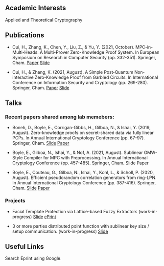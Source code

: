 
## Academic Interests

Applied and Theoretical Cryptography

## Publications

- Cui, H., Zhang, K., Chen, Y., Liu, Z., & Yu, Y. (2021, October). MPC-in-Multi-Heads: A Multi-Prover Zero-Knowledge Proof System. In European Symposium on Research in Computer Security (pp. 332-351). Springer, Cham. [Paper](https://link.springer.com/content/pdf/10.1007%2F978-3-030-88428-4_17.pdf) [Slide](./Slides/esorics-slides.pdf)

- Cui, H., & Zhang, K. (2021, August). A Simple Post-Quantum Non-interactive Zero-Knowledge Proof from Garbled Circuits. In International Conference on Information Security and Cryptology (pp. 269-280). Springer, Cham. [Paper](https://eprint.iacr.org/2021/1068) [Slide](./Slides/inscrypt%202021%20slides.pptx)

## Talks

### Recent papers shared among lab memebers:

- Boneh, D., Boyle, E., Corrigan-Gibbs, H., Gilboa, N., & Ishai, Y. (2019, August). Zero-knowledge proofs on secret-shared data via fully linear PCPs. In Annual International Cryptology Conference (pp. 67-97). Springer, Cham. [Slide](./Slides/Distributed-ZK.pptx) [Paper](https://eprint.iacr.org/2019/188.pdf)

- Boyle, E., Gilboa, N., Ishai, Y., & Nof, A. (2021, August). Sublinear GMW-Style Compiler for MPC with Preprocessing. In Annual International Cryptology Conference (pp. 457-485). Springer, Cham. [Slide](./Slides/Sublinear-GMW.pptx) [Paper](./Papers/Boyle2021_Chapter_SublinearGMW-StyleCompilerForM.pdf)

- Boyle, E., Couteau, G., Gilboa, N., Ishai, Y., Kohl, L., & Scholl, P. (2020, August). Efficient pseudorandom correlation generators from ring-LPN. In Annual International Cryptology Conference (pp. 387-416). Springer, Cham. [Slide](./Slides/Ring-LPN%20PCG.pptx) [Paper](https://cs.idc.ac.il/~elette/Ring-LPN.pdf)

### Projects

- Facial Template Protection via Lattice-based Fuzzy Extractors (work-in-progress) [Slide](./Slides/PokerFace-Kaiyi%20Zhang.pptx) [ePrint](https://ia.cr/2021/1559)

- 3 or more parties distributed point function with sublinear key size / setup communication. (work-in-progress) [Slide](./Slides/Auth-Triples.pptx)


## Useful Links

Search Eprint using Google.

<script async src="https://cse.google.com/cse.js?cx=a88e214d6eaead633"></script>
<div class="gcse-search"></div>
